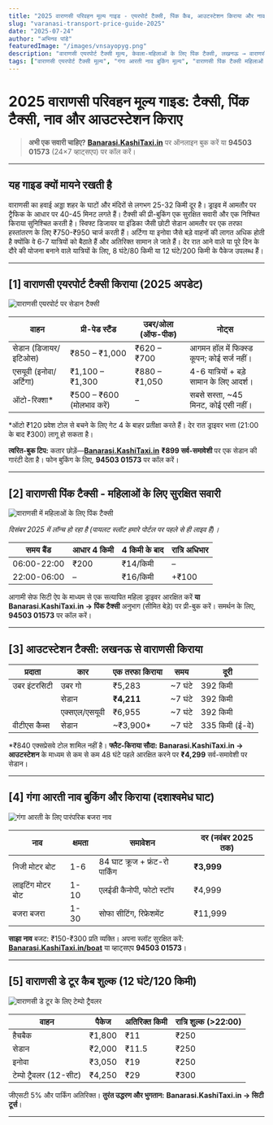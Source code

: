 ```yaml
---
title: "2025 वाराणसी परिवहन मूल्य गाइड - एयरपोर्ट टैक्सी, पिंक कैब, आउटस्टेशन किराया और नाव की सवारी"
slug: "varanasi-transport-price-guide-2025"
date: "2025-07-24"
author: "अभिनव पांडे"
featuredImage: "/images/vnsayopyg.png"
description: "वाराणसी एयरपोर्ट टैक्सी मूल्य, केवला-महिलाओं के लिए पिंक टैक्सी, लखनऊ → वाराणसी किराया, गंगा आरती नाव बुकिंग मूल्य, एक-दिवसीय टूर कैब शुल्‍क, अस्सी घाट ↔ एयरपोर्ट दूरी, और वाराणसी → बोधगया टैक्सी लागत के लिए आपकी एक-स्टॉप गाइड। Banarasi.KashiTaxi.in पर तुरंत बुक करें या 94503 01573 पर कॉल करें।"
tags: ["वाराणसी एयरपोर्ट टैक्सी मूल्य", "गंगा आरती नाव बुकिंग मूल्य", "वाराणसी पिंक टैक्सी महिलाओं के लिए"]
---
```


# 2025 वाराणसी परिवहन मूल्य गाइड: टैक्सी, पिंक टैक्सी, नाव और आउटस्टेशन किराए

> **अभी एक सवारी चाहिए?**
> **[Banarasi.KashiTaxi.in](https://banarasi.kashitaxi.in)** पर ऑनलाइन बुक करें या **94503 01573** (24×7 व्हाट्सएप) पर कॉल करें।

---

## यह गाइड क्यों मायने रखती है

वाराणसी का हवाई अड्डा शहर के घाटों और मंदिरों से लगभग 25-32 किमी दूर है। ड्राइव में आमतौर पर ट्रैफिक के आधार पर 40-45 मिनट लगते हैं। टैक्सी की प्री-बुकिंग एक सुरक्षित सवारी और एक निश्चित किराया सुनिश्चित करती है। स्विफ्ट डिजायर या इंडिका जैसी छोटी सेडान आमतौर पर एक तरफा हस्तांतरण के लिए ₹750-₹950 चार्ज करती हैं। अर्टिगा या इनोवा जैसे बड़े वाहनों की लागत अधिक होती है क्योंकि वे 6-7 यात्रियों को बैठाते हैं और अतिरिक्त सामान ले जाते हैं। देर रात आने वाले या पूरे दिन के दौरे की योजना बनाने वाले यात्रियों के लिए, 8 घंटे/80 किमी या 12 घंटे/200 किमी के पैकेज उपलब्ध हैं।

---

## [1] वाराणसी एयरपोर्ट टैक्सी किराया (2025 अपडेट)

![वाराणसी एयरपोर्ट पर सेडान टैक्सी](/images/seden.png "वाराणसी एयरपोर्ट से शहर के लिए सेडान टैक्सी")

| वाहन | प्री-पेड स्टैंड | उबर/ओला (ऑफ-पीक) | नोट्स |
|---|---|---|---|
| सेडान (डिजायर/इटिओस) | ₹850 – ₹1,000 | ₹620 – ₹700 | आगमन हॉल में फिक्स्ड कूपन; कोई सर्ज नहीं। |
| एसयूवी (इनोवा/अर्टिगा) | ₹1,100 – ₹1,300 | ₹880 – ₹1,050 | 4-6 यात्रियों + बड़े सामान के लिए आदर्श। |
| ऑटो-रिक्शा* | ₹500 – ₹600 (मोलभाव करें) | – | सबसे सस्ता, ~45 मिनट, कोई एसी नहीं। |

*ऑटो ₹120 प्रवेश टोल से बचने के लिए गेट 4 के बाहर प्रतीक्षा करते हैं। देर रात ड्राइवर भत्ता (21:00 के बाद ₹300) लागू हो सकता है।

**त्वरित-बुक टिप:** कतार छोड़ें—**[Banarasi.KashiTaxi.in](https://banarasi.kashitaxi.in)** **₹899 सर्व-समावेशी** पर एक सेडान की गारंटी देता है। फोन बुकिंग के लिए, **94503 01573** पर कॉल करें।

---

## [2] वाराणसी पिंक टैक्सी - महिलाओं के लिए सुरक्षित सवारी

![वाराणसी में महिलाओं के लिए पिंक टैक्सी](/images/lady-taxi.jpeg "वाराणसी में केवल महिलाओं के लिए पिंक टैक्सी सेवा")

*दिसंबर 2025 में लॉन्च हो रहा है (पायलट स्लॉट हमारे पोर्टल पर पहले से ही लाइव हैं)।*

| समय बैंड | आधार 4 किमी | 4 किमी के बाद | रात्रि अधिभार |
|---|---|---|---|
| 06:00-22:00 | ₹200 | ₹14/किमी | – |
| 22:00-06:00 | – | ₹16/किमी | +₹100 |

आगामी सेफ सिटी ऐप के माध्यम से एक सत्यापित महिला ड्राइवर आरक्षित करें **या** **Banarasi.KashiTaxi.in → पिंक टैक्सी** अनुभाग (सीमित बेड़े) पर प्री-बुक करें। समर्थन के लिए, **94503 01573** पर कॉल करें।

---

## [3] आउटस्टेशन टैक्सी: लखनऊ से वाराणसी किराया

| प्रदाता | कार | एक तरफा किराया | समय | दूरी |
|---|---|---|---|---|
| उबर इंटरसिटी | उबर गो | ₹5,283 | ~7 घंटे | 392 किमी |
| | सेडान | **₹4,211** | ~7 घंटे | 392 किमी |
| | एक्सएल/एसयूवी | ₹6,955 | ~7 घंटे | 392 किमी |
| वीटीएस कैब्स | सेडान | ~₹3,900* | ~7 घंटे | 335 किमी (ई-वे) |

*₹840 एक्सप्रेसवे टोल शामिल नहीं है।
**फ्लैट-किराया सौदा:** **Banarasi.KashiTaxi.in → आउटस्टेशन** के माध्यम से कम से कम 48 घंटे पहले आरक्षित करने पर **₹4,299** सर्व-समावेशी पर सेडान।

---

## [4] गंगा आरती नाव बुकिंग और किराया (दशाश्वमेध घाट)

![गंगा आरती के लिए पारंपरिक बजरा नाव](/images/varanasi-river-bajra.jpeg "दशाश्वमेध घाट पर गंगा आरती देखने के लिए बजरा नाव")

| नाव | क्षमता | समावेशन | दर (नवंबर 2025 तक) |
|---|---|---|---|
| निजी मोटर बोट | 1-6 | 84 घाट क्रूज + फ्रंट-रो पार्किंग | **₹3,999** |
| लाइटिंग मोटर बोट | 1-10 | एलईडी कैनोपी, फोटो स्टॉप | ₹4,999 |
| बजरा बजरा | 1-30 | सोफा सीटिंग, रिफ्रेशमेंट | ₹11,999 |

**साझा नाव** बजट: ₹150-₹300 प्रति व्यक्ति।
अपना स्लॉट सुरक्षित करें: **[Banarasi.KashiTaxi.in/boat](https://banarasi.kashitaxi.in/boat)** या व्हाट्सएप **94503 01573**।

---

## [5] वाराणसी डे टूर कैब शुल्क (12 घंटे/120 किमी)

![वाराणसी डे टूर के लिए टेम्पो ट्रैवलर](/images/tempo-travellar-side-l.jpeg "वाराणसी में पूरे दिन के दर्शन के लिए टेम्पो ट्रैवलर")

| वाहन | पैकेज | अतिरिक्त किमी | रात्रि शुल्क (>22:00) |
|---|---|---|---|
| हैचबैक | ₹1,800 | ₹11 | ₹250 |
| सेडान | ₹2,000 | ₹11.5 | ₹250 |
| इनोवा | ₹3,050 | ₹19 | ₹250 |
| टेम्पो ट्रैवलर (12-सीट) | ₹4,250 | ₹29 | ₹300 |

जीएसटी 5% और पार्किंग अतिरिक्त।
**तुरंत उद्धरण और भुगतान:** **Banarasi.KashiTaxi.in → सिटी टूर्स**।

---
